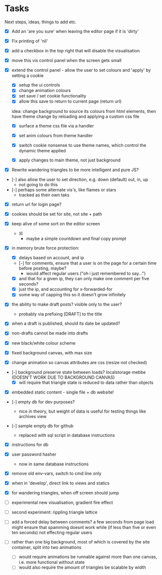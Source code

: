 # Tasks

Next steps, ideas, things to add etc.

- [x] Add an 'are you sure' when leaving the editor page if it is 'dirty'
- [x] Fix printing of 'nil'
- [x] add a checkbox in the top right that will disable the visualisation
- [x] move this vis control panel when the screen gets small
- [x] extend the control panel - allow the user to set colours and 'apply' by setting a cookie

    - [x] setup the ui controls
    - [x] change animation colours
    - [x] set save / set cookie functionality
    - [x] allow this save to return to current page (return url)

    idea: change background to source its colours from html elements, then have theme change by reloading and applying a custom css file

    - [x] surface a theme css file via a handler
    - [x] set anim colours from theme handler
    - [x] switch cookie nonsense to use theme names, which control the dynamic theme applied
    
    - [x] apply changes to main theme, not just background

- [x] Rewrite wandering triangles to be more intelligent and pure JS?
- [-] also allow the user to set direction, e.g. down (default) out, in, up
    - not going to do this
- [-] perhaps some alternate vis's, like flames or stars
    - tracked as their own taks

- [x] return url for login page?
- [x] cookies should be set for site, not site + path

- [x] keep alive of some sort on the editor screen
    - [x] - maybe a simple countdown and final copy prompt
- [x] in memory brute force protection:
    - [x] delays based on account, and ip
    - [-] for comments, ensure that a user is on the page for a certain time before posting, maybe?
        - would affect regular users ("oh i just remembered to say...")
    - [x] and that for a given ip, they can only make one comment per five seconds?
    - [x] just the ip, and accounting for x-forwarded-for
    - [x] some way of capping this so it doesn't grow infinitely
- [x] the ability to make draft posts? visible only to the user?
    - probably via prefixing [DRAFT] to the title
- [x] when a draft is published, should its date be updated?
- [x] non-drafts cannot be made into drafts

- [x] new black/white colour scheme
- [x] fixed background canvas, with max size
- [x] change animation so canvas attributes are css (resize not checked)
- [-] background preserve state between loads? localstorage mebbe (DOESN'T WORK DUE TO BACKGROUND CANVAS)
    - [x] will require that triangle state is reduced to data rather than objects

- [x] embedded static content - single file + db website!
- [-] empty db for dev purposes?
    - nice in theory, but weight of data is useful for testing things like archives view

- [-] sample empty db for github
    - replaced with sql script in database instructions
- [x] instructions for db
- [x] user password hasher
    - now in same database instructions

- [x] remove old env-vars, switch to cmd line only
- [x] when in 'develop', direct link to views and statics
- [x] for wandering triangles, when off screen should jump

- [ ] experimental new visualisation, gradient fire effect
- [ ] second experiment: rippling triangle lattice

- [ ] add a forced delay between comments? a few seconds from page load might ensure that spamming doesnt work while (if less than five or even ten seconds) not effecting regular users

- [ ] rather than one big background, most of which is covered by the site container, split into two animations
    - [ ] would require animations be runnable against more than one canvas, i.e. more functional without state
    - [ ] would also require the amount of triangles be scalable by width